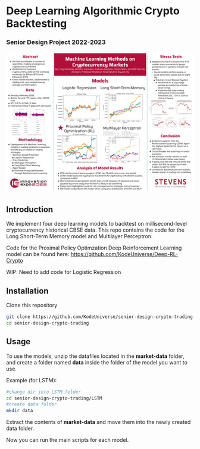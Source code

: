 # Deep Learning Algorithmic Crypto Backtesting
### Senior Design Project 2022-2023

<div style="text-align:center;">
<img src="images/poster.png">
</div>

## Introduction

We implement four deep learning models to backtest on millisecond-level cryptocurrency historical CBSE data. This repo contains the code for the Long Short-Term Memory model and Multilayer Perceptron.

Code for the Proximal Policy Optimzation Deep Reinforcement Learning model can be found here: https://github.com/KodeUniverse/Deep-RL-Crypto

WIP: Need to add code for Logistic Regression


## Installation

Clone this repository

```bash
git clone https://github.com/KodeUniverse/senior-design-crypto-trading.git
cd senior-design-crypto-trading
```

## Usage
To use the models, unzip the datafiles located in the <b>market-data</b> folder, and create a folder named <b>data</b> inside the folder of the model you want to use.

Example (for LSTM):

```bash
#change dir into LSTM folder
cd senior-design-crypto-trading/LSTM
#create data folder
mkdir data
```
Extract the contents of <b>market-data</b> and move them into the newly created data folder.

Now you can run the main scripts for each model.


